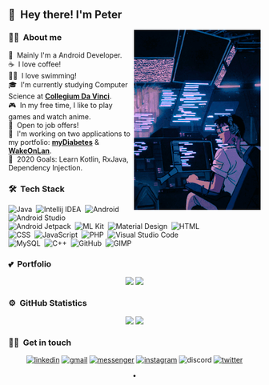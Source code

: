 ## 👋 &nbsp;Hey there! I'm Peter

<img alt="lofi" src="https://github.com/piekarskipiotr/piekarskipiotr/blob/main/assets/tumblr_oezv38ikwg1sznfdio1_500.gif" align="right"/>

### 🐱‍💻 &nbsp;About me

👾 &nbsp;Mainly I'm a Android Developer.\
☕ &nbsp;I love coffee!\
🏊‍♂️ &nbsp;I love swimming!\
🎓 &nbsp;I'm currently studying Computer Science at <b>[Collegium Da Vinci][cdv]</b>.\
🎮 &nbsp;In my free time, I like to play games and watch anime.\
💼 &nbsp;Open to job offers!\
🔧 &nbsp;I'm working on two applications to my portfolio: <b>[myDiabetes][mydiabetes]</b> & <b>[WakeOnLan][wol]</b>.\
🥅 &nbsp;2020 Goals: Learn Kotlin, RxJava, Dependency Injection.

### 🛠 &nbsp;Tech Stack

![Java](https://img.shields.io/badge/Java-007396?style=for-the-badge&logo=java&logoColor=white)&nbsp;
![Intellij IDEA](https://img.shields.io/badge/Intellij%20IDEA-000000?style=for-the-badge&logo=intellij-idea&logoColor=white)&nbsp;
![Android](https://img.shields.io/badge/Android-brightgreen?style=for-the-badge&logo=android&logoColor=white)&nbsp;
![Android Studio](https://img.shields.io/badge/Android%20Studio-3DDC84?style=for-the-badge&logo=android-studio&logoColor=white)&nbsp;
<br>
![Android Jetpack](https://img.shields.io/badge/Android%20Jetpack-4285F4?style=for-the-badge&logo=data:image/png;base64,aHR0cHM6Ly9kcml2ZS5nb29nbGUuY29tL2ZpbGUvZC8xZS1KSkZJLXpNdkZ5dk5MVl82MDFBaEJlSzVSTWM1cS0vdmlldz91c3A9c2hhcmluZw==)&nbsp;
![ML Kit](https://img.shields.io/badge/ML%20Kit-125AB8?style=for-the-badge&logo=data:image/png;base64,aHR0cHM6Ly9kcml2ZS5nb29nbGUuY29tL2ZpbGUvZC8xa0FIOWlIR2xPT3R3X3FwcnE3Yi1UVm1yS29nYTd3TEIvdmlldz91c3A9c2hhcmluZw==)&nbsp;
![Material Design](https://img.shields.io/badge/Material%20Design-757575?style=for-the-badge&logo=material-design&logoColor=white)&nbsp;
![HTML](https://img.shields.io/badge/HTML-E34F26?style=for-the-badge&logo=html5&logoColor=white)&nbsp;
<br>
![CSS](https://img.shields.io/badge/CSS-1572B6?style=for-the-badge&logo=css3&logoColor=white)&nbsp;
![JavaScript](https://img.shields.io/badge/JavaScript-F7DF1E?style=for-the-badge&logo=javascript&logoColor=181A1B)&nbsp;
![PHP](https://img.shields.io/badge/PHP-777BB4?style=for-the-badge&logo=php&logoColor=white)&nbsp;
![Visual Studio Code](https://img.shields.io/badge/Visual%20Studio%20Code-007ACC?style=for-the-badge&logo=visual-studio-code&logoColor=white)&nbsp;
<br>
![MySQL](https://img.shields.io/badge/MySQL-4479A1?style=for-the-badge&logo=mysql&logoColor=white)&nbsp;
![C++](https://img.shields.io/badge/C++-00599C?style=for-the-badge&logo=C%2B%2B&l&logoColor=white)&nbsp;
![GitHub](https://img.shields.io/badge/GitHub-181717?style=for-the-badge&logo=github&logoColor=white)&nbsp;
![GIMP](https://img.shields.io/badge/GIMP-5C5543?style=for-the-badge&logo=gimp&logoColor=white)&nbsp;

### 💕 &nbsp;Portfolio

<p align="center">
  <img height="150em" src="https://github-readme-stats.vercel.app/api/pin/?username=piekarskipiotr&repo=myDiabetes&theme=tokyonight"/>
  <img height="150em" src="https://github-readme-stats.vercel.app/api/pin/?username=piekarskipiotr&repo=WakeOnLAN&theme=tokyonight"/>
</p>



### ⚙️ &nbsp;GitHub Statistics
<p align="center">
  <img height="150em" src="https://github-readme-stats-eight-theta.vercel.app/api?username=piekarskipiotr&show_icons=true&theme=tokyonight&include_all_commits=true&hide_rank=true"/>
  <img height="150em" src="https://github-readme-stats.vercel.app/api/top-langs/?username=piekarskipiotr&theme=tokyonight"/>
</p>

### 🤝🏻 &nbsp;Get in touch
<p align="center">
  <a href="https://www.linkedin.com/in/piekarskipiotr/"><img alt="linkedin" src="https://img.shields.io/badge/LinkedIn-0077B5?logo=linkedin&logoColor=white&amp;style=flat-square"/></a>
  <a href="mailto:ppiekarski8@gmail.com"><img alt="gmail" src="https://img.shields.io/badge/Gmail-D14836?logo=gmail&logoColor=white&amp;style=flat-square"/></a>
  <a href="http://m.me/piekarskiski"><img alt="messenger" src="https://img.shields.io/badge/Messenger-00B2FF?logo=messenger&logoColor=white&amp;style=flat-square"/></a>
  <a href="https://www.instagram.com/piekarskiski/"><img alt="instagram" src="https://img.shields.io/badge/Instagram-E4405F?logo=instagram&logoColor=white&amp;style=flat-square"/></a>
   <img alt="discord" src="https://img.shields.io/badge/Discord%3A%20xazai%234237-7289DA?logo=discord&logoColor=white&amp;style=flat-square"/>
  <a href="https://twitter.com/xazai_"><img alt="twitter" src="https://img.shields.io/badge/Twitter-1DA1F2?logo=twitter&logoColor=white&amp;style=flat-square"/></a>
</p>

<p align="center">•</p>



 
 


[cdv]: https://cdv.pl/
[mydiabetes]: https://github.com/piekarskipiotr/myDiabetes
[wol]: https://github.com/piekarskipiotr/WakeOnLAN
[linkedin]: https://www.linkedin.com/in/piekarskipiotr/
[gmail]: mailto:ppiekarski8@gmail.com
[messenger]: http://m.me/piekarskiski
[instagram]: https://www.instagram.com/piekarskiski/
[twitter]: https://twitter.com/xazai_
[discord]: xazai#4237


